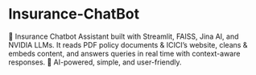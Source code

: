 # Insurance-ChatBot
💬 Insurance Chatbot Assistant built with Streamlit, FAISS, Jina AI, and NVIDIA LLMs. It reads PDF policy documents &amp; ICICI’s website, cleans &amp; embeds content, and answers queries in real time with context-aware responses. 🚀 AI-powered, simple, and user-friendly.
